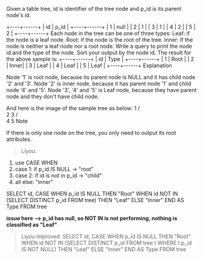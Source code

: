Given a table tree, id is identifier of the tree node and p_id is its parent node's id.

+----+------+
| id | p_id |
+----+------+
| 1  | null |
| 2  | 1    |
| 3  | 1    |
| 4  | 2    |
| 5  | 2    |
+----+------+
Each node in the tree can be one of three types:
Leaf: if the node is a leaf node.
Root: if the node is the root of the tree.
Inner: If the node is neither a leaf node nor a root node.
Write a query to print the node id and the type of the node. Sort your output by the node id. The result for the above sample is:
+----+------+
| id | Type |
+----+------+
| 1  | Root |
| 2  | Inner|
| 3  | Leaf |
| 4  | Leaf |
| 5  | Leaf |
+----+------+
Explanation

Node '1' is root node, because its parent node is NULL and it has child node '2' and '3'.
Node '2' is inner node, because it has parent node '1' and child node '4' and '5'.
Node '3', '4' and '5' is Leaf node, because they have parent node and they don't have child node.

And here is the image of the sample tree as below:
			  1
			/   \
                      2       3
                    /   \
                  4       5
Note

If there is only one node on the tree, you only need to output its root attributes.


> Liyou:
1. use CASE WHEN
2. case 1: if p_id IS NULL -> "root"
3. case 2: if id is not in p_id -> "child"
4. all else: "inner"

SELECT id, CASE WHEN p_id IS NULL THEN "Root" 
                WHEN id NOT IN (SELECT DISTINCT p_id FROM tree) THEN "Leaf" 
                ELSE "Inner"
            END AS Type
FROM tree

**issue here --> p_id has null, so NOT IN is not performing, nothing is classified as "Leaf"**

> Liyou improved:
SELECT id, CASE WHEN p_id IS NULL THEN "Root" 
                WHEN id NOT IN (SELECT DISTINCT p_id FROM tree t WHERE t.p_id IS NOT NULL) THEN "Leaf" 
                ELSE "Inner"
            END AS Type
FROM tree
